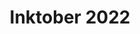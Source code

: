 ---
title: "Inktober 2022"
draft: false
slug: "inktober-2022"
weight: "4"
mainpage: true
related: true

block_project: {
	bgcolor: "#fff",
	description: "A selection of illustrations made for <a href=\"https://inktober.com\" target=\"_blank\" class=\"link_new-window\"><span>Inktober 2022</span></a>. \n
	To make each day quick and efficient (yet fun and lively!), I used a curated palette of three main colors, and a style that could be easily replicated each day.",
	work: [ 
		{class: "col-12 col-md-6 col-lg-4", src: "img/inktober-2022_1.jpg"},
		{class: "col-12 col-md-6 col-lg-4", src: "img/inktober-2022_2.jpg"},
		{class: "col-12 col-md-6 col-lg-4", src: "img/inktober-2022_3.jpg"},
		{class: "col-12 col-md-6 col-lg-4", src: "img/inktober-2022_4.jpg"},
		{class: "col-12 col-md-6 col-lg-4", src: "img/inktober-2022_5.jpg"},
		{class: "col-12 col-md-6 col-lg-4", src: "img/inktober-2022_6.jpg"},
		{class: "col-12 col-md-6 col-lg-4", src: "img/inktober-2022_7.jpg"},
		{class: "col-12 col-md-6 col-lg-4", src: "img/inktober-2022_8.jpg"},
		{class: "col-12 col-md-6 col-lg-4", src: "img/inktober-2022_9.jpg"},
		{class: "col-12 col-md-6 col-lg-4", src: "img/inktober-2022_10.jpg"},
		{class: "col-12 col-md-6 col-lg-4", src: "img/inktober-2022_11.jpg"},
		{class: "col-12 col-md-6 col-lg-4", src: "img/inktober-2022_12.jpg"},
		{class: "col-12 col-md-6 col-lg-4", src: "img/inktober-2022_13.jpg"},
		{class: "col-12 col-md-6 col-lg-4", src: "img/inktober-2022_14.jpg"},
		{class: "col-12 col-md-6 col-lg-4", src: "img/inktober-2022_15.jpg"},
	]
}

---